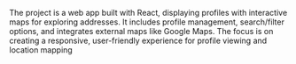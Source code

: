 The project is a web app built with React, displaying profiles with interactive maps for exploring addresses. It includes profile management, search/filter options, and integrates external maps like Google Maps. The focus is on creating a responsive, user-friendly experience for profile viewing and location mapping
